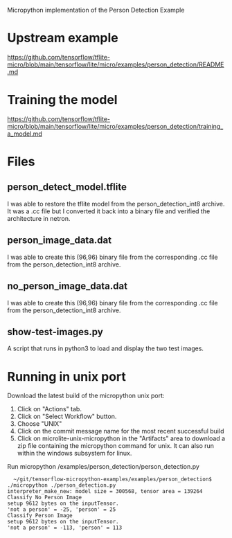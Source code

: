 Micropython implementation of the Person Detection Example

# Upstream example
https://github.com/tensorflow/tflite-micro/blob/main/tensorflow/lite/micro/examples/person_detection/README.md

# Training the model

https://github.com/tensorflow/tflite-micro/blob/main/tensorflow/lite/micro/examples/person_detection/training_a_model.md

# Files

## person_detect_model.tflite

I was able to restore the tflite model from the person_detection_int8 archive.  It was a .cc file but I converted it back into a binary file and verified the architecture in netron.


## person_image_data.dat

I was able to create this (96,96) binary file from the corresponding .cc file from the person_detection_int8 archive.

## no_person_image_data.dat

I was able to create this (96,96) binary file from the corresponding .cc file from the person_detection_int8 archive.

## show-test-images.py

A script that runs in python3 to load and display the two test images.

# Running in unix port

Download the latest build of the micropython unix port:
1. Click on "Actions" tab.
2. Click on "Select Workflow" button.
3. Choose "UNIX"
4. Click on the commit message name for the most recent successful build
5. Click on microlite-unix-micropython in the "Artifacts" area to download a zip file containing the micropython command for unix.  It can also run within the windows subsystem for linux.

Run micropython <path to tensorflow-micropython-examples> /examples/person_detection/person_detection.py

```
  ~/git/tensorflow-micropython-examples/examples/person_detection$ ./micropython ./person_detection.py
interpreter_make_new: model size = 300568, tensor area = 139264
Classify No Person Image
setup 9612 bytes on the inputTensor.
'not a person' = -25, 'person' = 25
Classify Person Image
setup 9612 bytes on the inputTensor.
'not a person' = -113, 'person' = 113
```  
